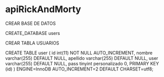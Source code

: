 # apiRickAndMorty

CREAR BASE DE DATOS

CREATE_DATABASE users

CREAR TABLA USUARIOS

CREATE TABLE user ( id int(11) NOT NULL AUTO_INCREMENT, nombre varchar(255) DEFAULT NULL, apellido varchar(255) DEFAULT NULL, user varchar(255) DEFAULT NULL, pass tinyint personalizado 0, PRIMARY KEY (id) ) ENGINE=InnoDB AUTO_INCREMENT=2 DEFAULT CHARSET=utf8;
